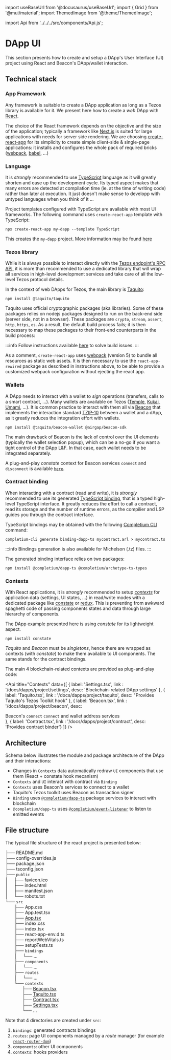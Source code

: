 import useBaseUrl from '@docusaurus/useBaseUrl';
import { Grid } from '@mui/material';
import ThemedImage from '@theme/ThemedImage';

import Api from '../../../src/components/Api.js';

# DApp UI

This section presents how to create and setup a DApp's User Interface (UI) project using React and Beacon's DApp/wallet interaction.

## Technical stack

### App Framework

Any framework is suitable to create a DApp application as long as a Tezos library is available for it. We present here how to create a *web* DApp with [React](https://reactjs.org/).

The choice of the React framework depends on the objective and the size of the application; typically a framework like [Next.js](https://nextjs.org/) is suited for large applications with needs for server side rendering. We are choosing [create-react-app](https://create-react-app.dev/) for its simplicity to create simple client-side & single-page applications: it installs and configures the whole pack of required bricks ([webpack](https://webpack.js.org/), [babel](https://babeljs.io/), ...)

### Language

It is *strongly* recommended to use [TypeScript](https://www.TypeScriptlang.org/) language as it will greatly shorten and ease up the development cycle. Its typed aspect makes that many errors are detected at compilation time (ie. at the time of writing code) rather than later at execution. It just doesn't make sense to developp with untyped languages when you think of it ...

Project templates configured with TypeScript are available with most UI frameworks. The following command uses `create-react-app` template with TypeScript:

```completium
npx create-react-app my-dapp --template TypeScript
```

This creates the `my-dapp` project. More information may be found [here](https://create-react-app.dev/docs/adding-TypeScript/)

### Tezos library

While it is always possible to interact directly with the [Tezos endpoint's RPC API](https://tezos.gitlab.io/active/rpc.html), it is more than recommended to use a dedicated library that will wrap all services in high-level development services and take care of all the low-level Tezos protocol details.

In the context of web DApps for Tezos, the main library is [Taquito](https://tezostaquito.io/):

```completium
npm install @taquito/taquito
```

Taquito uses official cryptographic packages (aka libraries). Some of these packages relies on nodejs packages designed to run on the back-end side (server side, not in a browser). These packages are `crypto`, `stream`, `assert`, `http`, `https`, `os`. As a result, the default build process fails; it is then necessary to map these packages to their front-end counterparts in the build process:

:::info
Follow instructions available [here](https://web3auth.io/docs/troubleshooting/webpack-issues) to solve build issues.
:::

As a comment, `create-react-app` uses [webpack](https://webpack.js.org/) (version 5) to bundle all resources as static web assets. It is then necessary to use the `react-app-rewired` package as described in instructions above, to be able to provide a customized webpack configuration without ejecting the react app.

### Wallets

A DApp needs to interact with a wallet to *sign* operations (transfers, calls to a smart contract, ...). Many wallets are available on Tezos ([Temple](https://templewallet.com/download/), [Kukai](https://wallet.kukai.app), [Umami](https://umamiwallet.com/), ...). It is common practice to interact with them all via [Beacon](https://docs.walletbeacon.io/) that implements the interaction standard [TZIP-10](https://tzip.tezosagora.org/proposal/tzip-10/) between a wallet and a dApp, as it greatly reduces the integration effort with wallets.

```completium
npm install @taquito/beacon-wallet @airgap/beacon-sdk
```

The main drawback of Beacon is the lack of control over the UI elements (typically the wallet selection popup), which can be a no-go if you want a tight control of the DApp L&F. In that case, each wallet needs to be integrated separately.

A plug-and-play *constate* context for Beacon services `connect` and `disconnect` is available [`here`](/docs/dapps/project/beacon).

### Contract binding

When interacting with a contract (read and write), it is *strongly* recommended to use its generated [TypeScript binding](/docs/tests/binding), that is a typed high-level TypeScript interface. It greatly reduces the effort to call a contract, read its storage and the number of runtime errors, as the compilier and LSP guides you through the contract interface.

TypeScript bindings may be obtained with the following [Completium CLI](/docs/cli/introduction) command:

```completium
completium-cli generate binding-dapp-ts mycontract.arl > mycontract.ts
```

:::info
Bindings generation is also available for Michelson (.tz) files.
:::

The generated binding interface relies on two packages:
```completium
npm install @completium/dapp-ts @completium/archetype-ts-types
```

### Contexts

With React applications, it is *strongly* recommended to setup [*contexts*](https://reactjs.org/docs/context.html) for application data (settings, UI states, ...) in read/write modes with a dedicated package like [constate](https://www.npmjs.com/package/constate) or [redux](https://react-redux.js.org/). This is preventing from awkward spaghetti code of passing components states and data through large hierarchy of components.

The DApp example presented here is using *constate* for its lightweight aspect.

```completium
npm install constate
```

*Taquito* and *Beacon* must be *singletons*, hence there are wrapped as contexts (with *constate*) to make them available to UI components. The same stands for the contract bindings.

The main 4 blockchain-related contexts are provided as plug-and-play code:

<Api title="Contexts" data={[
  { label: 'Settings.tsx', link : '/docs/dapps/project/settings', desc: 'Blockchain-related DApp settings' },
  { label: 'Taquito.tsx', link : '/docs/dapps/project/taquito', desc: "Provides Taquito's Tezos Toolkit hook" },
  { label: 'Beacon.tsx', link : '/docs/dapps/project/beacon', desc: <div>Beacon's <code>connect</code> <code>connect</code> and wallet address services</div> },
  { label: 'Contract.tsx', link : '/docs/dapps/project/contract', desc: 'Provides contract binder'}
]} />

## Architecture

Schema below illustrates the module and package architecture of the DApp and their interactions:

<Grid container>
<Grid md={1} xs={0} />
<Grid item md={7} xs={12}>
<ThemedImage
  alt="Buld DApp"
  width="100%"
  sources={{
    light: useBaseUrl('img/tutorial/dapp/dapp-light.svg'),
    dark: useBaseUrl('img/tutorial/dapp/dapp-dark.svg'),
  }}
/>
</Grid>
</Grid>

* Changes in `Contexts` data automatically redraw `UI` components that use them (React + constate hook mecanism)
* `Contexts` and `UI` interact with contract via `Binding`
* `Contexts` uses Beacon's services to connect to a wallet
* Taquito's Tezos toolkit uses Beacon as transaction signer
* `Binding` uses [`@completium/dapp-ts`](/docs/dapps/project/packagesapi/#completiumdapp-ts) package services to interact with blockchain
* `@completium/dapp-ts` uses [`@completium/event-listener`](/docs/dapps/project/packagesapi/#completiumevent-listener) to listen to emitted events

## File structure

The typical file structure of the react project is presented below:

<div style={{ lineHeight : '20px', fontFamily: 'Roboto Mono' }}>

├── README.md<br/>
├── config-overrides.js<br/>
├── package.json<br/>
├── tsconfig.json<br/>
├── `public`<br/>
│   &ensp;&ensp;├── favicon.ico<br/>
│   &ensp;&ensp;├── index.html<br/>
│   &ensp;&ensp;├── manifest.json<br/>
│   &ensp;&ensp;└── robots.txt<br/>
└── `src`<br/>
    &ensp;&ensp;&ensp;&ensp;├── App.css<br/>
    &ensp;&ensp;&ensp;&ensp;├── App.test.tsx<br/>
    &ensp;&ensp;&ensp;&ensp;├── [App.tsx](/docs/dapps/project/app)<br/>
    &ensp;&ensp;&ensp;&ensp;├── index.css<br/>
    &ensp;&ensp;&ensp;&ensp;├── index.tsx<br/>
    &ensp;&ensp;&ensp;&ensp;├── react-app-env.d.ts<br/>
    &ensp;&ensp;&ensp;&ensp;├── reportWebVitals.ts<br/>
    &ensp;&ensp;&ensp;&ensp;├── setupTests.ts<br/>
    &ensp;&ensp;&ensp;&ensp;├── `bindings`<br/>
    &ensp;&ensp;&ensp;&ensp;│   &ensp;&ensp;└── ...<br/>
    &ensp;&ensp;&ensp;&ensp;├── `components`<br/>
    &ensp;&ensp;&ensp;&ensp;│   &ensp;&ensp;└── ...<br/>
    &ensp;&ensp;&ensp;&ensp;├── `routes`<br/>
    &ensp;&ensp;&ensp;&ensp;│   &ensp;&ensp;└── ...<br/>
    &ensp;&ensp;&ensp;&ensp;└── `contexts`<br/>
    &ensp;&ensp;&ensp;&ensp;    &ensp;&ensp;&ensp;├── [Beacon.tsx](/docs/dapps/project/beacon)<br/>
    &ensp;&ensp;&ensp;&ensp;    &ensp;&ensp;&ensp;├── [Taquito.tsx](/docs/dapps/project/taquito)<br/>
    &ensp;&ensp;&ensp;&ensp;    &ensp;&ensp;&ensp;├── [Contract.tsx](/docs/dapps/project/contract)<br/>
    &ensp;&ensp;&ensp;&ensp;    &ensp;&ensp;&ensp;├── [Settings.tsx](/docs/dapps/project/settings)<br/>
    &ensp;&ensp;&ensp;&ensp;    &ensp;&ensp;&ensp;└── ...<br/>

</div>

Note that 4 directories are created under `src`:
1. `bindings`: generated contracts bindings
2. `routes`: page UI components managed by a *route* manager (for example [`react-router-dom`](https://reactrouter.com/en/main))
3. `components`: other UI components
4. `contexts`: hooks providers

